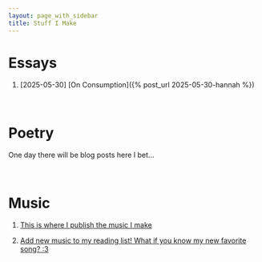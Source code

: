 ```yaml
---
layout: page_with_sidebar
title: Stuff I Make
---
```


# Essays
1. [2025-05-30] [On Consumption]({% post_url 2025-05-30-hannah %})

<br>

# Poetry
One day there will be blog posts here I bet...

<br>

# Music
1. [This is where I publish the music I make](https://open.spotify.com/artist/0ZmlanDXiaqB9JOJEyBGGF?si=7Ls3tFwxQKSql3OmewT3_w)

2. [Add new music to my reading list! What if you know my new favorite song? :3](https://open.spotify.com/playlist/0fHigJTn4T8SgHTdpGVBH7?si=a793b6ec2fb94b43&pt=f227ee9720ca0752505ba2552ebb24fa)
